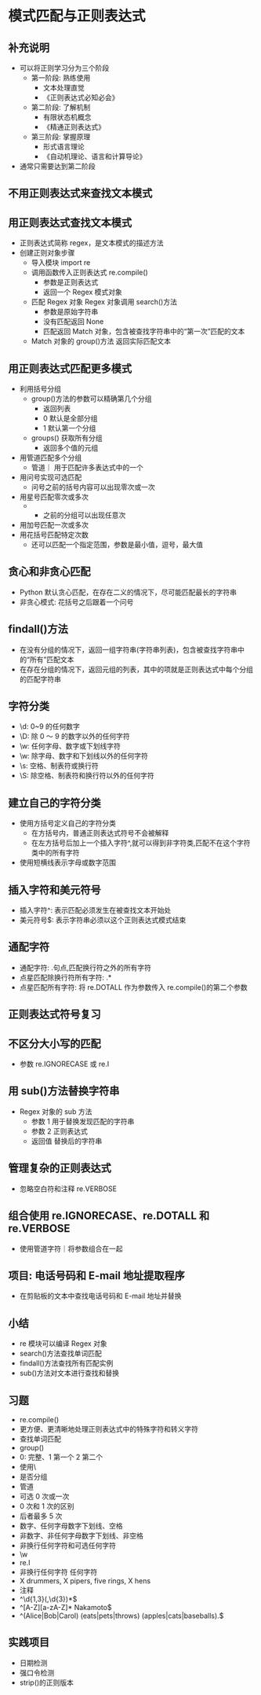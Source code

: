 # 模式匹配与正则表达式

## 补充说明

- 可以将正则学习分为三个阶段
  - 第一阶段: 熟练使用
    - 文本处理直觉
    - 《正则表达式必知必会》
  - 第二阶段: 了解机制
    - 有限状态机概念
    - 《精通正则表达式》
  - 第三阶段: 掌握原理
    - 形式语言理论
    - 《自动机理论、语言和计算导论》
- 通常只需要达到第二阶段

## 不用正则表达式来查找文本模式

## 用正则表达式查找文本模式

- 正则表达式简称 regex，是文本模式的描述方法
- 创建正则对象步骤
  - 导入模块 import re
  - 调用函数传入正则表达式 re.compile()
    - 参数是正则表达式
    - 返回一个 Regex 模式对象
  - 匹配 Regex 对象 Regex 对象调用 search()方法
    - 参数是原始字符串
    - 没有匹配返回 None
    - 匹配返回 Match 对象，包含被查找字符串中的“第一次”匹配的文本
  - Match 对象的 group()方法 返回实际匹配文本

## 用正则表达式匹配更多模式

- 利用括号分组
  - group()方法的参数可以精确第几个分组
    - 返回列表
    - 0 默认是全部分组
    - 1 默认第一个分组
  - groups() 获取所有分组
    - 返回多个值的元组
- 用管道匹配多个分组
  - 管道｜ 用于匹配许多表达式中的一个
- 用问号实现可选匹配
  - 问号之前的括号内容可以出现零次或一次
- 用星号匹配零次或多次
  - - 之前的分组可以出现任意次
- 用加号匹配一次或多次
- 用花括号匹配特定次数
  - 还可以匹配一个指定范围，参数是最小值，逗号，最大值

## 贪心和非贪心匹配

- Python 默认贪心匹配，在存在二义的情况下，尽可能匹配最长的字符串
- 非贪心模式: 花括号之后跟着一个问号

## findall()方法

- 在没有分组的情况下，返回一组字符串(字符串列表)，包含被查找字符串中的“所有”匹配文本
- 在存在分组的情况下，返回元组的列表，其中的项就是正则表达式中每个分组的匹配字符串

## 字符分类

- \d: 0~9 的任何数字
- \D: 除 0 ～ 9 的数字以外的任何字符
- \w: 任何字母、数字或下划线字符
- \w: 除字母、数字和下划线以外的任何字符
- \s: 空格、制表符或换行符
- \S: 除空格、制表符和换行符以外的任何字符

## 建立自己的字符分类

- 使用方括号定义自己的字符分类
  - 在方括号内，普通正则表达式符号不会被解释
  - 在左方括号后加上一个插入字符^,就可以得到非字符类,匹配不在这个字符类中的所有字符
- 使用短横线表示字母或数字范围

## 插入字符和美元符号

- 插入字符^: 表示匹配必须发生在被查找文本开始处
- 美元符号$: 表示字符串必须以这个正则表达式模式结束

## 通配字符

- 通配字符: .句点,匹配换行符之外的所有字符
- 点星匹配除换行符所有字符: .\*
- 点星匹配所有字符: 将 re.DOTALL 作为参数传入 re.compile()的第二个参数

## 正则表达式符号复习

## 不区分大小写的匹配

- 参数 re.IGNORECASE 或 re.I

## 用 sub()方法替换字符串

- Regex 对象的 sub 方法
  - 参数 1 用于替换发现匹配的字符串
  - 参数 2 正则表达式
  - 返回值 替换后的字符串

## 管理复杂的正则表达式

- 忽略空白符和注释 re.VERBOSE

## 组合使用 re.IGNORECASE、re.DOTALL 和 re.VERBOSE

- 使用管道字符｜将参数组合在一起

## 项目: 电话号码和 E-mail 地址提取程序

- 在剪贴板的文本中查找电话号码和 E-mail 地址并替换

## 小结

- re 模块可以编译 Regex 对象
- search()方法查找单词匹配
- findall()方法查找所有匹配实例
- sub()方法对文本进行查找和替换

## 习题

- re.compile()
- 更方便、更清晰地处理正则表达式中的特殊字符和转义字符
- 查找单词匹配
- group()
- 0: 完整、1 第一个 2 第二个
- 使用\
- 是否分组
- 管道
- 可选 0 次或一次
- 0 次和 1 次的区别
- 后者最多 5 次
- 数字、任何字母数字下划线、空格
- 非数字、非任何字母数字下划线、非空格
- 非换行任何字符和可选任何字符
- \w
- re.I
- 非换行任何字符 任何字符
- X drummers, X pipers, five rings, X hens
- 注释
- ^\d{1,3}(,\d{3})\*$
- ^[A-Z][a-zA-Z]\* Nakamoto$
- ^(Alice|Bob|Carol) (eats|pets|throws) (apples|cats|baseballs)\.$

## 实践项目

- 日期检测
- 强口令检测
- strip()的正则版本
